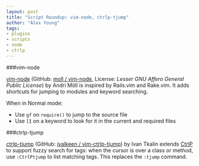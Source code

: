 ```yaml
---
layout: post
title: "Script Roundup: vim-node, ctrlp-tjump"
author: "Alex Young"
tags: 
- plugins
- scripts
- node
- ctrlp
---
```


###vim-node

[vim-node](http://www.vim.org/scripts/script.php?script_id=4674) (GitHub: [moll / vim-node](https://github.com/moll/vim-node), License: _Lesser GNU Affero General Public License_) by Andri Möll is inspired by Rails.vim and Rake.vim.  It adds shortcuts for jumping to modules and keyword searching.

When in Normal mode:

* Use `gf` on `require()` to jump to the source file
* Use `[I` on a keyword to look for it in the current and required files

###ctrlp-tjump

[ctrlp-tjump](http://www.vim.org/scripts/script.php?script_id=4673) (GitHub: [ivalkeen / vim-ctrlp-tjump](https://github.com/ivalkeen/vim-ctrlp-tjump)) by Ivan Tkalin extends [CtrlP](https://github.com/kien/ctrlp.vim) to support fuzzy search for tags: when the cursor is over a class or method, use `:CtrlPtjump` to list matching tags.  This replaces the `:tjump` command.

